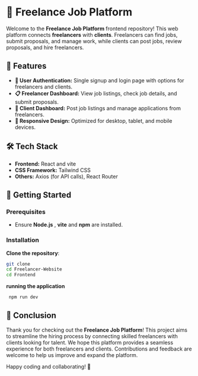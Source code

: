# 🌟 Freelance Job Platform

Welcome to the **Freelance Job Platform** frontend repository! This web platform connects **freelancers** with **clients**. Freelancers can find jobs, submit proposals, and manage work, while clients can post jobs, review proposals, and hire freelancers. 

## 🚀 Features

- **🔐 User Authentication:** Single signup and login page with options for freelancers and clients.
- **📋 Freelancer Dashboard:** View job listings, check job details, and submit proposals.
- **💼 Client Dashboard:** Post job listings and manage applications from freelancers.
- **📱 Responsive Design:** Optimized for desktop, tablet, and mobile devices.

## 🛠️ Tech Stack

- **Frontend:** React and vite
- **CSS Framework:** Tailwind CSS
- **Others:** Axios (for API calls), React Router

## 📖 Getting Started

### Prerequisites

- Ensure **Node.js** , **vite** and **npm** are installed.

### Installation
 **Clone the repository**:
   ```bash
   git clone 
   cd Freelancer-Website
   cd Frontend
```
**running the application**
 ```bash
  npm run dev
```
## 🎉 Conclusion

Thank you for checking out the **Freelance Job Platform**! This project aims to streamline the hiring process by connecting skilled freelancers with clients looking for talent. We hope this platform provides a seamless experience for both freelancers and clients. Contributions and feedback are welcome to help us improve and expand the platform. 

Happy coding and collaborating! 🚀

